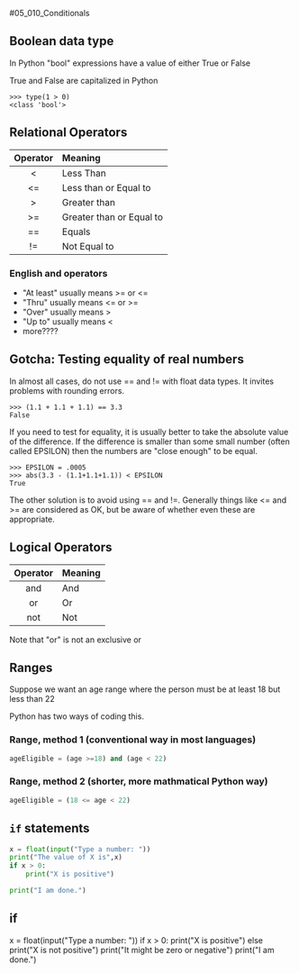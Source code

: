 #05_010_Conditionals

## Boolean data type

In Python "bool" expressions have a value of either True or False

True and False are capitalized in Python

```text
>>> type(1 > 0)
<class 'bool'>
```

## Relational Operators

Operator|Meaning
:---:|:---
<|Less Than
<=|Less than or Equal to
\>|Greater than
\>=|Greater than or Equal to
==|Equals
!=|Not Equal to

### English and operators

* "At least" usually means >= or <=
* "Thru" usually means <= or >=
* "Over" usually means >
* "Up to" usually means <
* more????

## Gotcha:  Testing equality of real numbers

In almost all cases, do not use == and != with float data types.  It invites problems with rounding errors.

```
>>> (1.1 + 1.1 + 1.1) == 3.3
False
```
If you need to test for equality, it is usually better to take the absolute value of the difference.  If the difference is smaller than some small number (often called EPSILON) then the numbers are "close enough" to be equal.

```
>>> EPSILON = .0005
>>> abs(3.3 - (1.1+1.1+1.1)) < EPSILON
True
```
The other solution is to avoid using == and !=.  Generally things like <= and >= are considered as OK, but be aware of whether even these are appropriate.

## Logical Operators

Operator|Meaning
:---:|:---
and|And
or|Or
not|Not

Note that "or" is not an exclusive or

## Ranges

Suppose we want an age range where the person must be at least 18 but less than 22

Python has two ways of coding this.

### Range, method 1 (conventional way in most languages)

```python
ageEligible = (age >=18) and (age < 22)
```

### Range, method 2 (shorter, more mathmatical Python way)
```python
ageEligible = (18 <= age < 22)
```


## `if` statements

```python
x = float(input("Type a number: "))
print("The value of X is",x)
if x > 0:
    print("X is positive")

print("I am done.")
```

## if
x = float(input("Type a number: "))
if x > 0:
    print("X is positive")
else
    print("X is not positive")
    print("It might be zero or negative")
print("I am done.")
```


